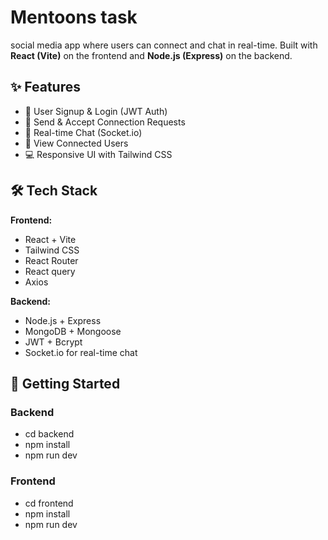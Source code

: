 # Mentoons task

social media app where users can connect and chat in real-time. Built with **React (Vite)** on the frontend and **Node.js (Express)** on the backend.

## ✨ Features

- 🔐 User Signup & Login (JWT Auth)
- 👥 Send & Accept Connection Requests
- 💬 Real-time Chat (Socket.io)
- 📄 View Connected Users
- 💻 Responsive UI with Tailwind CSS

## 🛠 Tech Stack

**Frontend:**  
- React + Vite  
- Tailwind CSS  
- React Router
- React query
- Axios  

**Backend:**  
- Node.js + Express  
- MongoDB + Mongoose  
- JWT + Bcrypt  
- Socket.io for real-time chat  

## 🚀 Getting Started

### Backend

- cd backend
- npm install
- npm run dev

### Frontend

- cd frontend
- npm install
- npm run dev

